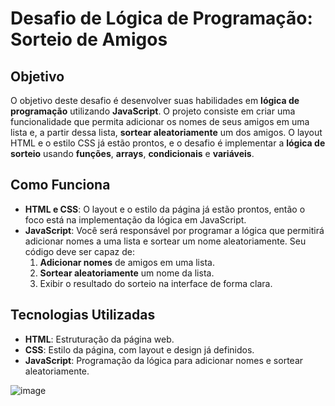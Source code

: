 # Desafio de Lógica de Programação: Sorteio de Amigos

## Objetivo

O objetivo deste desafio é desenvolver suas habilidades em **lógica de programação** utilizando **JavaScript**. O projeto consiste em criar uma funcionalidade que permita adicionar os nomes de seus amigos em uma lista e, a partir dessa lista, **sortear aleatoriamente** um dos amigos. O layout HTML e o estilo CSS já estão prontos, e o desafio é implementar a **lógica de sorteio** usando **funções**, **arrays**, **condicionais** e **variáveis**.

## Como Funciona

- **HTML e CSS**: O layout e o estilo da página já estão prontos, então o foco está na implementação da lógica em JavaScript.
- **JavaScript**: Você será responsável por programar a lógica que permitirá adicionar nomes a uma lista e sortear um nome aleatoriamente. Seu código deve ser capaz de:
  1. **Adicionar nomes** de amigos em uma lista.
  2. **Sortear aleatoriamente** um nome da lista.
  3. Exibir o resultado do sorteio na interface de forma clara.

## Tecnologias Utilizadas

- **HTML**: Estruturação da página web.
- **CSS**: Estilo da página, com layout e design já definidos.
- **JavaScript**: Programação da lógica para adicionar nomes e sortear aleatoriamente.

![image](https://github.com/user-attachments/assets/42bd2adc-1009-448f-97ae-3616c02bc772)





